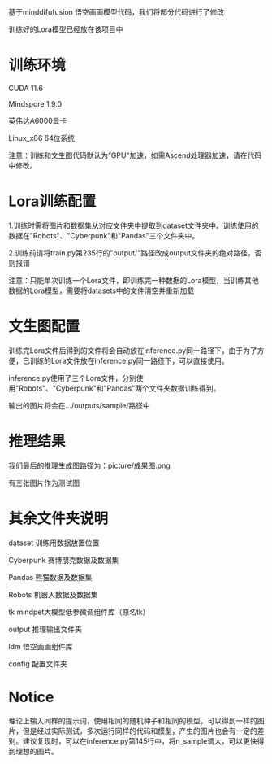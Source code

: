 基于minddifufusion 悟空画画模型代码，我们将部分代码进行了修改 

训练好的Lora模型已经放在该项目中

# 训练环境

CUDA 11.6

Mindspore 1.9.0

英伟达A6000显卡

Linux_x86 64位系统

注意：训练和文生图代码默认为“GPU"加速，如需Ascend处理器加速，请在代码中修改。

# Lora训练配置

1.训练时需将图片和数据集从对应文件夹中提取到dataset文件夹中。训练使用的数据在"Robots"、"Cyberpunk"和"Pandas"三个文件夹中。

2.训练前请将train.py第235行的"output/"路径改成output文件夹的绝对路径，否则报错

注意：只能单次训练一个Lora文件，即训练完一种数据的Lora模型，当训练其他数据的Lora模型，需要将datasets中的文件清空并重新加载

# 文生图配置

训练完Lora文件后得到的文件将会自动放在inference.py同一路径下，由于为了方便，已训练的Lora文件放在inference.py同一路径下，可以直接使用。

inference.py使用了三个Lora文件，分别使用"Robots"、"Cyberpunk"和"Pandas"两个文件夹数据训练得到。

输出的图片将会在.../outputs/sample/路径中

# 推理结果

我们最后的推理生成图路径为：picture/成果图.png

有三张图片作为测试图

# 其余文件夹说明

dataset 训练用数据放置位置

Cyberpunk 赛博朋克数据及数据集

Pandas 熊猫数据及数据集

Robots 机器人数据及数据集

tk mindpet大模型低参微调组件库（原名tk）

output 推理输出文件夹

ldm 悟空画画组件库

config 配置文件夹

# Notice

理论上输入同样的提示词，使用相同的随机种子和相同的模型，可以得到一样的图片，但是经过实际测试，多次运行同样的代码和模型，产生的图片也会有一定的差别。建议复现时，可以在inference.py第145行中，将n_sample调大，可以更快得到理想的图片。